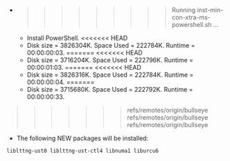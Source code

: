 * >>>>>>>>> Running inst-min-con-xtra-ms-powershell.sh ...
  * Install PowerShell.
<<<<<<< HEAD
  * Disk size = 3826304K. Space Used = 222784K. Runtime = 00:00:00:03.
=======
<<<<<<< HEAD
  * Disk size = 3716204K. Space Used = 222796K. Runtime = 00:00:01:03.
=======
<<<<<<< HEAD
  * Disk size = 3826316K. Space Used = 222784K. Runtime = 00:00:00:04.
=======
  * Disk size = 3715680K. Space Used = 222792K. Runtime = 00:00:00:33.
>>>>>>> refs/remotes/origin/bullseye
>>>>>>> refs/remotes/origin/bullseye
>>>>>>> refs/remotes/origin/bullseye
  * The following NEW packages will be installed:
  ```bash
liblttng-ust0 liblttng-ust-ctl4 libnuma1 liburcu6
  ```
